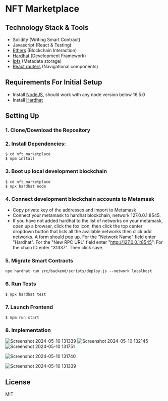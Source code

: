 # NFT Marketplace

## Technology Stack & Tools

- Solidity (Writing Smart Contract)
- Javascript (React & Testing)
- [Ethers](https://docs.ethers.io/v5/) (Blockchain Interaction)
- [Hardhat](https://hardhat.org/) (Development Framework)
- [Ipfs](https://ipfs.io/) (Metadata storage)
- [React routers](https://v5.reactrouter.com/) (Navigational components)

## Requirements For Initial Setup
- Install [NodeJS](https://nodejs.org/en/), should work with any node version below 16.5.0
- Install [Hardhat](https://hardhat.org/)

## Setting Up
### 1. Clone/Download the Repository

### 2. Install Dependencies:
```
$ cd nft_marketplace
$ npm install
```
### 3. Boot up local development blockchain
```
$ cd nft_marketplace
$ npx hardhat node
```

### 4. Connect development blockchain accounts to Metamask
- Copy private key of the addresses and import to Metamask
- Connect your metamask to hardhat blockchain, network 127.0.0.1:8545.
- If you have not added hardhat to the list of networks on your metamask, open up a browser, click the fox icon, then click the top center dropdown button that lists all the available networks then click add networks. A form should pop up. For the "Network Name" field enter "Hardhat". For the "New RPC URL" field enter "http://127.0.0.1:8545". For the chain ID enter "31337". Then click save.  


### 5. Migrate Smart Contracts
`npx hardhat run src/backend/scripts/deploy.js --network localhost`

### 6. Run Tests
`$ npx hardhat test`

### 7. Launch Frontend
`$ npm run start`

### 8. Implementation

![Screenshot 2024-05-10 131339](https://github.com/progspac-vnn/NFT-Market/assets/83080783/a7ee417a-fc43-41ce-8912-57e3601e509b)
![Screenshot 2024-05-10 132145](https://github.com/progspac-vnn/NFT-Market/assets/83080783/35521f9c-c957-410d-86b5-6fd329082241)
![Screenshot 2024-05-10 131751](https://github.com/progspac-vnn/NFT-Market/assets/83080783/a7f9956e-019a-4753-b6f0-dabcbeccd8ad)

![Screenshot 2024-05-10 131740](https://github.com/progspac-vnn/NFT-Market/assets/83080783/43399963-ddf7-431f-bdfc-77f1dd31ad63)

![Screenshot 2024-05-10 131339](https://github.com/progspac-vnn/NFT-Market/assets/83080783/c533f952-dcfc-48bf-b806-f01c18f53a4f)

License
----
MIT

